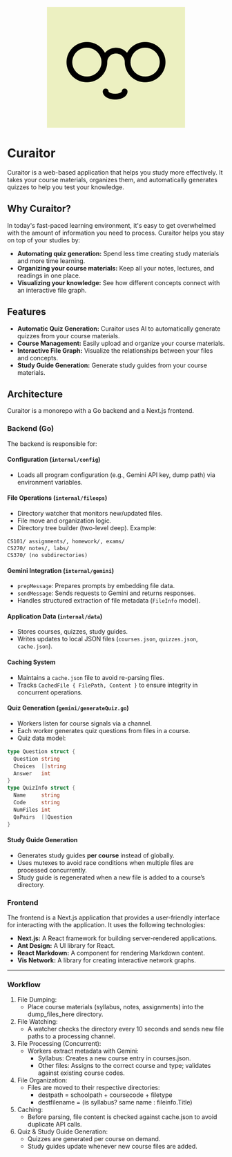 <p align="center">
<img src="./logo.png" alt="logo"></img>  
</p>


# Curaitor

Curaitor is a web-based application that helps you study more effectively. It takes your course materials, organizes them, and automatically generates quizzes to help you test your knowledge.

## Why Curaitor?

In today's fast-paced learning environment, it's easy to get overwhelmed with the amount of information you need to process. Curaitor helps you stay on top of your studies by:

- **Automating quiz generation:** Spend less time creating study materials and more time learning.
- **Organizing your course materials:** Keep all your notes, lectures, and readings in one place.
- **Visualizing your knowledge:** See how different concepts connect with an interactive file graph.

## Features

- **Automatic Quiz Generation:** Curaitor uses AI to automatically generate quizzes from your course materials.
- **Course Management:** Easily upload and organize your course materials.
- **Interactive File Graph:** Visualize the relationships between your files and concepts.
- **Study Guide Generation:** Generate study guides from your course materials.

## Architecture

Curaitor is a monorepo with a Go backend and a Next.js frontend.

### Backend (Go)

The backend is responsible for:  

#### Configuration (`internal/config`)
- Loads all program configuration (e.g., Gemini API key, dump path) via environment variables.  
#### File Operations (`internal/fileops`)
- Directory watcher that monitors new/updated files.  
- File move and organization logic.  
- Directory tree builder (two-level deep). Example:  
```
CS101/ assignments/, homework/, exams/
CS270/ notes/, labs/
CS370/ (no subdirectories)
```
#### Gemini Integration (`internal/gemini`)
- `prepMessage`: Prepares prompts by embedding file data.  
- `sendMessage`: Sends requests to Gemini and returns responses.  
- Handles structured extraction of file metadata (`FileInfo` model).  
#### Application Data (`internal/data`)
- Stores courses, quizzes, study guides.  
- Writes updates to local JSON files (`courses.json`, `quizzes.json`, `cache.json`).  
#### Caching System
- Maintains a `cache.json` file to avoid re-parsing files.  
- Tracks `CachedFile { FilePath, Content }` to ensure integrity in concurrent operations.  
#### Quiz Generation (`gemini/generateQuiz.go`)
- Workers listen for course signals via a channel.  
- Each worker generates quiz questions from files in a course.  
- Quiz data model:  
```go
type Question struct {
  Question string
  Choices  []string
  Answer   int
}
type QuizInfo struct {
  Name     string
  Code     string
  NumFiles int
  QaPairs  []Question
}
```
#### Study Guide Generation
- Generates study guides **per course** instead of globally.  
- Uses mutexes to avoid race conditions when multiple files are processed concurrently.  
- Study guide is regenerated when a new file is added to a course’s directory.  


### Frontend

The frontend is a Next.js application that provides a user-friendly interface for interacting with the application. It uses the following technologies:

- **Next.js:** A React framework for building server-rendered applications.
- **Ant Design:** A UI library for React.
- **React Markdown:** A component for rendering Markdown content.
- **Vis Network:** A library for creating interactive network graphs.
---

### Workflow
1. File Dumping:
   - Place course materials (syllabus, notes, assignments) into the dump_files_here directory.
2. File Watching:
   - A watcher checks the directory every 10 seconds and sends new file paths to a processing channel.
3. File Processing (Concurrent):
   - Workers extract metadata with Gemini:
      - Syllabus: Creates a new course entry in courses.json.
      - Other files: Assigns to the correct course and type; validates against existing course codes.
4. File Organization:
   - Files are moved to their respective directories:
      - destpath = schoolpath + coursecode + filetype
      - destfilename = (is syllabus? same name : fileinfo.Title)
5. Caching:
   - Before parsing, file content is checked against cache.json to avoid duplicate API calls.
6. Quiz & Study Guide Generation:
   - Quizzes are generated per course on demand.
   - Study guides update whenever new course files are added.
